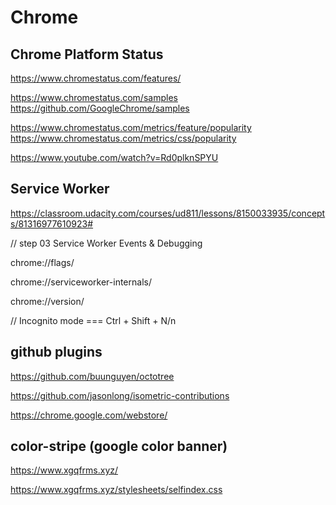 # Chrome  

## Chrome Platform Status  

https://www.chromestatus.com/features/  

https://www.chromestatus.com/samples  
https://github.com/GoogleChrome/samples  

https://www.chromestatus.com/metrics/feature/popularity  
https://www.chromestatus.com/metrics/css/popularity  

https://www.youtube.com/watch?v=Rd0plknSPYU  


## Service Worker  

https://classroom.udacity.com/courses/ud811/lessons/8150033935/concepts/81316977610923#


// step 03 Service Worker Events & Debugging

chrome://flags/

chrome://serviceworker-internals/

chrome://version/

// Incognito mode  === Ctrl + Shift + N/n




## github plugins  


https://github.com/buunguyen/octotree

https://github.com/jasonlong/isometric-contributions



https://chrome.google.com/webstore/  





## color-stripe (google color banner)  

https://www.xgqfrms.xyz/ 

https://www.xgqfrms.xyz/stylesheets/selfindex.css







